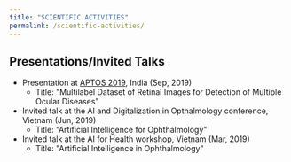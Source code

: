 ```yaml
---
title: "SCIENTIFIC ACTIVITIES"
permalink: /scientific-activities/
---
```


## Presentations/Invited Talks
- Presentation at [APTOS 2019](http://2019.asiateleophth.org/), India (Sep, 2019)
  * Title: "Multilabel Dataset of Retinal Images for Detection of Multiple Ocular Diseases"
- Invited talk at the AI and Digitalization in Opthalmology conference, Vietnam (Jun, 2019)
  * Title: “Artificial Intelligence for Ophthalmology"
- Invited talk at the AI for Health workshop, Vietnam (Mar, 2019)
  * Title: "Artificial Intelligence in Ophthalmology"